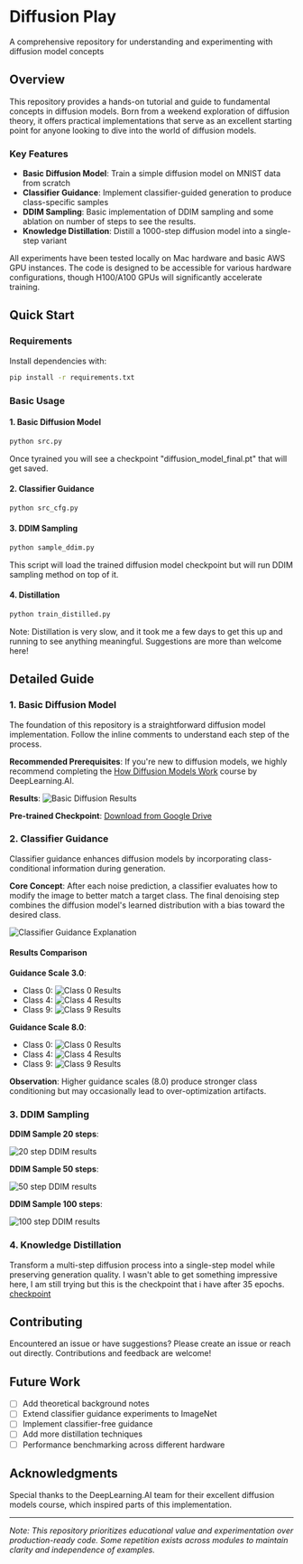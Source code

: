 # Diffusion Play
A comprehensive repository for understanding and experimenting with diffusion model concepts

## Overview
This repository provides a hands-on tutorial and guide to fundamental concepts in diffusion models. Born from a weekend exploration of diffusion theory, it offers practical implementations that serve as an excellent starting point for anyone looking to dive into the world of diffusion models.

### Key Features
- **Basic Diffusion Model**: Train a simple diffusion model on MNIST data from scratch
- **Classifier Guidance**: Implement classifier-guided generation to produce class-specific samples
- **DDIM Sampling**: Basic implementation of DDIM sampling and some ablation on number of steps to see the results.
- **Knowledge Distillation**: Distill a 1000-step diffusion model into a single-step variant

All experiments have been tested locally on Mac hardware and basic AWS GPU instances. The code is designed to be accessible for various hardware configurations, though H100/A100 GPUs will significantly accelerate training.

## Quick Start

### Requirements
Install dependencies with:
```bash
pip install -r requirements.txt
```

### Basic Usage

#### 1. Basic Diffusion Model

```bash
python src.py
```

Once tyrained you will see a checkpoint "diffusion_model_final.pt" that will get saved. 

#### 2. Classifier Guidance 

```bash
python src_cfg.py
```

#### 3. DDIM Sampling

```bash
python sample_ddim.py
```

This script will load the trained diffusion model checkpoint but will run DDIM sampling method on top of it. 

#### 4. Distillation 

```bash
python train_distilled.py
```

Note: Distillation is very slow, and it took me a few days to get this up and running to see anything meaningful. Suggestions are more than welcome here! 


## Detailed Guide

### 1. Basic Diffusion Model
The foundation of this repository is a straightforward diffusion model implementation. Follow the inline comments to understand each step of the process.

**Recommended Prerequisites**: If you're new to diffusion models, we highly recommend completing the [How Diffusion Models Work](https://www.deeplearning.ai/short-courses/how-diffusion-models-work/) course by DeepLearning.AI.

**Results**:
![Basic Diffusion Results](./basic_transformer_diffusion.png)

**Pre-trained Checkpoint**: [Download from Google Drive](https://drive.google.com/file/d/1Md2c9AKDnFSX-5fOtwmy_H7JJex2Y4re/view?usp=sharing)

### 2. Classifier Guidance
Classifier guidance enhances diffusion models by incorporating class-conditional information during generation.

**Core Concept**: After each noise prediction, a classifier evaluates how to modify the image to better match a target class. The final denoising step combines the diffusion model's learned distribution with a bias toward the desired class.

![Classifier Guidance Explanation](./cfg_explain.png)

#### Results Comparison

**Guidance Scale 3.0**:
- Class 0: ![Class 0 Results](./classifier_guidance_scale_3_results/samples_class_0.png)
- Class 4: ![Class 4 Results](./classifier_guidance_scale_3_results/samples_class_4.png)
- Class 9: ![Class 9 Results](./classifier_guidance_scale_3_results/samples_class_9.png)

**Guidance Scale 8.0**:
- Class 0: ![Class 0 Results](./classifier_guidance_scale_8_results/samples_class_0.png)
- Class 4: ![Class 4 Results](./classifier_guidance_scale_8_results/samples_class_4.png)
- Class 9: ![Class 9 Results](./classifier_guidance_scale_8_results/samples_class_9.png)

**Observation**: Higher guidance scales (8.0) produce stronger class conditioning but may occasionally lead to over-optimization artifacts.

### 3. DDIM Sampling

**DDIM Sample 20 steps**:

![20 step DDIM results](./ddim_samples_20_steps.png)

**DDIM Sample 50 steps**:

![50 step DDIM results](./ddim_samples_50_steps.png)

**DDIM Sample 100 steps**:

![100 step DDIM results](./ddim_samples_100_steps.png)


### 4. Knowledge Distillation
Transform a multi-step diffusion process into a single-step model while preserving generation quality. I wasn't able to get something impressive here, I am still trying but this is the checkpoint that i have after 35 epochs. [checkpoint](https://drive.google.com/file/d/18xN60F-bS0_rxatPkevdq91kjWNVMut9/view?usp=sharing)

## Contributing
Encountered an issue or have suggestions? Please create an issue or reach out directly. Contributions and feedback are welcome!

## Future Work
- [ ] Add theoretical background notes
- [ ] Extend classifier guidance experiments to ImageNet
- [ ] Implement classifier-free guidance
- [ ] Add more distillation techniques
- [ ] Performance benchmarking across different hardware

## Acknowledgments
Special thanks to the DeepLearning.AI team for their excellent diffusion models course, which inspired parts of this implementation.

---
*Note: This repository prioritizes educational value and experimentation over production-ready code. Some repetition exists across modules to maintain clarity and independence of examples.*